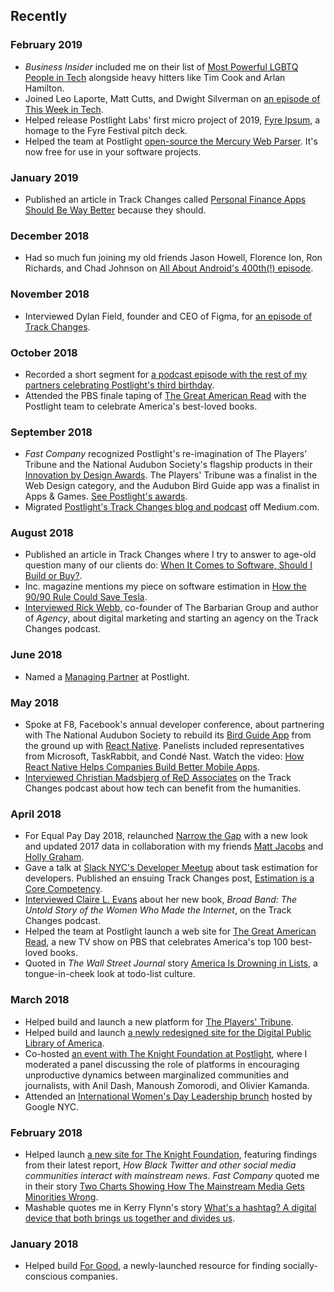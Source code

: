 ## Recently

### February 2019

* _Business Insider_ included me on their list of [Most Powerful LGBTQ People in Tech](https://www.businessinsider.com/most-powerful-lgbtq-people-in-tech-2019-2) alongside heavy hitters like Tim Cook and Arlan Hamilton.
* Joined Leo Laporte, Matt Cutts, and Dwight Silverman on [an episode of This Week in Tech](https://twit.tv/shows/this-week-in-tech/episodes/705).
* Helped release Postlight Labs' first micro project of 2019, [Fyre Ipsum](https://fyreipsum.com), a homage to the Fyre Festival pitch deck.
* Helped the team at Postlight [open-source the Mercury Web Parser](https://postlight.com/trackchanges/mercury-goes-open-source). It's now free for use in your software projects.

### January 2019

* Published an article in Track Changes called [Personal Finance Apps Should Be Way Better]( https://postlight.com/trackchanges/personal-finance-apps-should-be-way-better) because they should.

### December 2018

* Had so much fun joining my old friends Jason Howell, Florence Ion, Ron Richards, and Chad Johnson on [All About Android's 400th(!) episode](https://www.twit.tv/shows/all-about-android/episodes/400).

### November 2018

* Interviewed Dylan Field, founder and CEO of Figma, for [an episode of Track Changes]( https://postlight.com/trackchanges/podcast/can-design-be-open-source-a-conversation-with-dylan-field-about-figma-and-collaborating-on-design).

### October 2018

* Recorded a short segment for [a podcast episode with the rest of my partners celebrating Postlight's third birthday]( https://postlight.com/trackchanges/podcast/postlight-is-three).
* Attended the PBS finale taping of [The Great American Read](https://www.pbs.org/the-great-american-read/home/) with the Postlight team to celebrate America's best-loved books.

### September 2018

* _Fast Company_ recognized Postlight's re-imagination of The Players' Tribune and the National Audubon Society's flagship products in their [Innovation by Design Awards](https://www.fastcompany.com/innovation-by-design/2018). The Players' Tribune was a finalist in the Web Design category, and the Audubon Bird Guide app was a finalist in Apps & Games. [See Postlight's awards](https://www.fastcompany.com/innovation-by-design/2018/company/postlight).
* Migrated [Postlight's Track Changes blog and podcast](https://postlight.com/trackchanges) off Medium.com.

### August 2018

* Published an article in Track Changes where I try to answer to age-old question many of our clients do: [When It Comes to Software, Should I Build or Buy?](https://postlight.com/trackchanges/software-build-versus-buy-platform).
* Inc. magazine mentions my piece on software estimation in [How the 90/90 Rule Could Save Tesla](https://www.inc.com/magazine/201809/thomas-goetz/optimism-tesla-model-3-deadline.html).
* [Interviewed Rick Webb](https://postlight.com/trackchanges/podcast/getting-creative-with-marketing), co-founder of The Barbarian Group and author of _Agency_, about digital marketing and starting an agency on the Track Changes podcast.

### June 2018

*   Named a [Managing Partner](https://twitter.com/ginatrapani/status/1003637691316166657) at Postlight.

### May 2018

*   Spoke at F8, Facebook's annual developer conference, about partnering with The National Audubon Society to rebuild its [Bird Guide App](https://www.audubon.org/app) from the ground up with [React Native](http://reactnative.com/). Panelists included representatives from Microsoft, TaskRabbit, and Condé Nast. Watch the video: [How React Native Helps Companies Build Better Mobile Apps](https://developers.facebook.com/videos/f8-2018/how-react-native-helps-companies-build-better-mobile-apps/).
* [Interviewed Christian Madsbjerg of ReD Associates](https://postlight.com/trackchanges/podcast/making-sense-of-capitalism-and-ethics) on the Track Changes podcast about how tech can benefit from the humanities.

### April 2018

*   For Equal Pay Day 2018, relaunched [Narrow the Gap](https://narrowthegap.co/) with a new look and updated 2017 data in collaboration with my friends [Matt Jacobs](http://capndesign.com) and [Holly Graham](http://www.hollydoodlestudio.com/).
*   Gave a talk at [Slack NYC's Developer Meetup](https://slackdevmeetupnyc.splashthat.com/) about task estimation for developers. Published an ensuing Track Changes post, [Estimation is a Core Competency](https://trackchanges.postlight.com/estimation-is-a-core-competency-36dfc1dfdea3).
*   [Interviewed Claire L. Evans](https://trackchanges.postlight.com/who-really-made-the-internet-claire-l-evans-on-tech-history-b6888aff9f5d) about her new book, _Broad Band: The Untold Story of the Women Who Made the Internet_, on the Track Changes podcast.
*   Helped the team at Postlight launch a web site for [The Great American Read](http://www.pbs.org/the-great-american-read/home/), a new TV show on PBS that celebrates America's top 100 best-loved books.
*   Quoted in _The Wall Street Journal_ story [America Is Drowning in Lists](https://www.wsj.com/articles/if-you-want-to-make-the-a-list-you-have-to-make-a-list-1524843488), a tongue-in-cheek look at todo-list culture.

### March 2018

*   Helped build and launch a new platform for [The Players' Tribune](https://postlight.com/work/tpt/).
*   Helped build and launch [a newly redesigned site for the Digital Public Library of America](https://dp.la/news/announcing-the-launch-of-our-new-website).
*   Co-hosted [an event with The Knight Foundation at Postlight](https://www.knightfoundation.org/articles/tune-in-monday-to-a-conversation-on-twitter-diverse-communities-and-trust-in-news), where I moderated a panel discussing the role of platforms in encouraging unproductive dynamics between marginalized communities and journalists, with Anil Dash, Manoush Zomorodi, and Olivier Kamanda.
*   Attended an [International Women's Day Leadership brunch](https://iwdleadershipnycbrunch.splashthat.com/) hosted by Google NYC.

### February 2018

*   Helped launch [a new site for The Knight Foundation](https://knightfoundation.org/features/twittermedia), featuring findings from their latest report, _How Black Twitter and other social media communities interact with mainstream news_. _Fast Company_ quoted me in their story [Two Charts Showing How The Mainstream Media Gets Minorities Wrong](https://www.fastcodesign.com/90161863/two-charts-showing-how-the-mainstream-media-gets-minorities-wrong).
*   Mashable quotes me in Kerry Flynn's story [What's a hashtag? A digital device that both brings us together and divides us](https://mashable.com/2018/02/03/whats-in-a-hashtag-weapon-love-and-war/#6HG_ZWPz1uqI).

### January 2018

*   Helped build [For Good](https://projectforgood.co), a newly-launched resource for finding socially-conscious companies.

